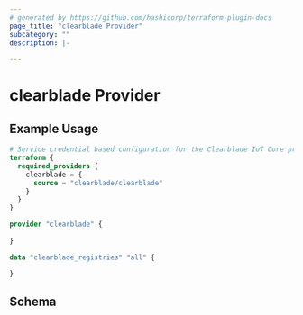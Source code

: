 ```yaml
---
# generated by https://github.com/hashicorp/terraform-plugin-docs
page_title: "clearblade Provider"
subcategory: ""
description: |-
  
---
```


# clearblade Provider



## Example Usage

```terraform
# Service credential based configuration for the Clearblade IoT Core provider
terraform {
  required_providers {
    clearblade = {
      source = "clearblade/clearblade"
    }
  }
}

provider "clearblade" {
  
}

data "clearblade_registries" "all" {

}
```

<!-- schema generated by tfplugindocs -->
## Schema
